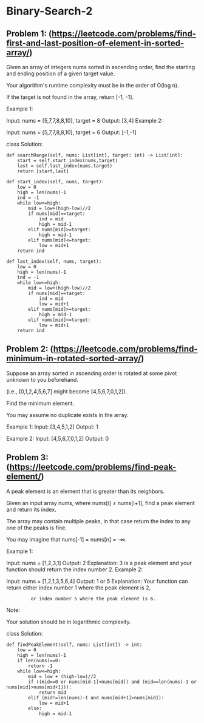 # Binary-Search-2

## Problem 1: (https://leetcode.com/problems/find-first-and-last-position-of-element-in-sorted-array/)

Given an array of integers nums sorted in ascending order, find the starting and ending position of a given target value.

Your algorithm's runtime complexity must be in the order of O(log n).

If the target is not found in the array, return [-1, -1].

Example 1:

Input: nums = [5,7,7,8,8,10], target = 8
Output: [3,4]
Example 2:

Input: nums = [5,7,7,8,8,10], target = 6
Output: [-1,-1]

class Solution:

    def searchRange(self, nums: List[int], target: int) -> List[int]:
        start = self.start_index(nums,target)
        last = self.last_index(nums,target)
        return [start,last]
    
    def start_index(self, nums, target):
        low = 0
        high = len(nums)-1
        ind = -1
        while low<=high:
            mid = low+(high-low)//2
            if nums[mid]==target:
                ind = mid
                high = mid-1
            elif nums[mid]>=target:
                high = mid-1
            elif nums[mid]<=target:
                low = mid+1
        return ind
    
    def last_index(self, nums, target):
        low = 0
        high = len(nums)-1
        ind = -1
        while low<=high:
            mid = low+(high-low)//2
            if nums[mid]==target:
                ind = mid
                low = mid+1
            elif nums[mid]>=target:
                high = mid-1
            elif nums[mid]<=target:
                low = mid+1
        return ind

## Problem 2: (https://leetcode.com/problems/find-minimum-in-rotated-sorted-array/)

Suppose an array sorted in ascending order is rotated at some pivot unknown to you beforehand.

(i.e., [0,1,2,4,5,6,7] might become [4,5,6,7,0,1,2]).

Find the minimum element.

You may assume no duplicate exists in the array.

Example 1:
Input: [3,4,5,1,2]
Output: 1

Example 2:
Input: [4,5,6,7,0,1,2]
Output: 0

## Problem 3: (https://leetcode.com/problems/find-peak-element/)
A peak element is an element that is greater than its neighbors.

Given an input array nums, where nums[i] ≠ nums[i+1], find a peak element and return its index.

The array may contain multiple peaks, in that case return the index to any one of the peaks is fine.

You may imagine that nums[-1] = nums[n] = -∞.

Example 1:

Input: nums = [1,2,3,1]
Output: 2
Explanation: 3 is a peak element and your function should return the index number 2.
Example 2:

Input: nums = [1,2,1,3,5,6,4]
Output: 1 or 5 
Explanation: Your function can return either index number 1 where the peak element is 2, 

             or index number 5 where the peak element is 6.
Note:

Your solution should be in logarithmic complexity.

class Solution:

    def findPeakElement(self, nums: List[int]) -> int:
        low = 0
        high = len(nums)-1
        if len(nums)==0:
            return -1
        while low<=high:
            mid = low + (high-low)//2
            if ((mid==0 or nums[mid-1]<nums[mid]) and (mid==len(nums)-1 or nums[mid]>nums[mid+1])):
                return mid
            elif (mid!=len(nums)-1 and nums[mid+1]>nums[mid]):
                low = mid+1
            else:
                high = mid-1


